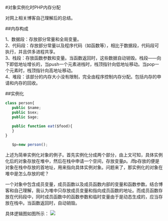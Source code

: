 #对象实例化时PHP内存分配

对网上相关博客自己理解后的总结。

##内存构成

1、数据段：存放部分常量和全局变量。</br>
2、代码段：存放部分常量以及程序代码（如函数等），相比于数据段，代码段可执行，并且供多进程共享。</br>
3、栈段：存放函数参数和变量。当函数返回时，这些数据自动销毁。栈段——向下即低地址增长的，当push一个元素进栈时，栈顶指针向低地址移动。当pop一个元素时，栈顶指针向高地址移动。</br>
4、堆段：该部分的内存大小没有限制，完全由程序控制内存分配。包括内存的申请和内存的回收。</br>

##实例化

```js
class person{
   public $name;
   public $sex;
   public $age;
  
   public function eat($food){
   }
}
```

```js
   $p=new person();
```

上述为简单实例化对象的例子。首先实例化分成两个部分，由上文可知，具体实例化后的对象存放在堆中，然后在栈中申请一个空间，存放变量$p。而$p存放的便是对象在栈中存放的首地址，用来指向具体实例对象。问题来了，那实例化的对象在堆中是怎么存放的呢？

一个对象中包含成员变量，成员函数以及成员函数内部的变量和函数参数。结合博客和自己理解，我认为堆中只存放成员变量和指向成员函数的地址。而成员函数存放在代码段中，同时成员函数中的函数参数和临时变量由于是动态生成的，应当存放在栈中。当函数返回时，自动销毁。

具体逻辑图如图所示：
![](http://pic002.cnblogs.com/images/2011/290327/2011100611255611.jpg)
